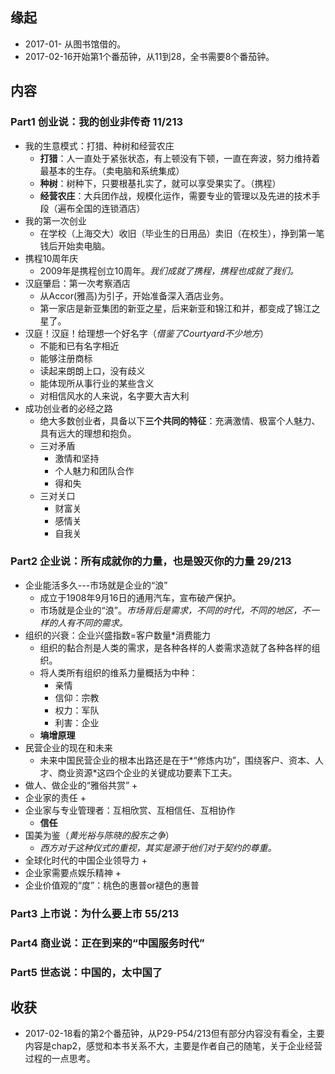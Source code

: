 ##  缘起
+ 2017-01- 从图书馆借的。
+ 2017-02-16开始第1个番茄钟，从11到28，全书需要8个番茄钟。


##  内容
###  Part1 创业说：我的创业非传奇  11/213
+ 我的生意模式：打猎、种树和经营农庄
	+ **打猎**：人一直处于紧张状态，有上顿没有下顿，一直在奔波，努力维持着最基本的生存。（卖电脑和系统集成）
	+ **种树**：树种下，只要根基扎实了，就可以享受果实了。（携程）
	+ **经营农庄**：大兵团作战，规模化运作，需要专业的管理以及先进的技术手段（遍布全国的连锁酒店）
+ 我的第一次创业
	+ 在学校（上海交大）收旧（毕业生的日用品）卖旧（在校生），挣到第一笔钱后开始卖电脑。
+ 携程10周年庆
	+ 2009年是携程创立10周年。*我们成就了携程，携程也成就了我们。*
+ 汉庭肇启：第一次考察酒店
	+ 从Accor(雅高)为引子，开始准备深入酒店业务。
	+ 第一家店是新亚集团的新亚之星，后来新亚和锦江和并，都变成了锦江之星了。
+ 汉庭！汉庭！给理想一个好名字（*借鉴了Courtyard不少地方*）
	+ 不能和已有名字相近
	+ 能够注册商标
	+ 读起来朗朗上口，没有歧义
	+ 能体现所从事行业的某些含义
	+ 对相信风水的人来说，名字要大吉大利
+ 成功创业者的必经之路
	+ 绝大多数创业者，具备以下**三个共同的特征**：充满激情、极富个人魅力、具有远大的理想和抱负。
	+ 三对矛盾
		+ 激情和坚持
		+ 个人魅力和团队合作
		+ 得和失
	+ 三对关口
		+ 财富关
		+ 感情关
		+ 自我关

###  Part2 企业说：所有成就你的力量，也是毁灭你的力量 29/213
+ 企业能活多久---市场就是企业的“浪”
	+ 成立于1908年9月16日的通用汽车，宣布破产保护。
	+ 市场就是企业的“浪”。*市场背后是需求，不同的时代，不同的地区，不一样的人有不同的需求。*
+ 组织的兴衰：企业兴盛指数=客户数量*消费能力
	+ 组织的黏合剂是人类的需求，是各种各样的人娄需求造就了各种各样的组织。
	+ 将人类所有组织的维系力量概括为中种：
		+ 亲情
		+ 信仰：宗教
		+ 权力：军队
		+ 利害：企业
	+ **墒增原理** 
+ 民营企业的现在和未来
	+ 未来中国民营企业的根本出路还是在于*“修炼内功”，围绕客户、资本、人才、商业资源*这四个企业的关键成功要素下工夫。
+ 做人、做企业的“雅俗共赏”
	+ 
+ 企业家的责任
	+ 
+ 企业家与专业管理者：互相欣赏、互相信任、互相协作
	+ **信任**
+ 国美为鉴（*黄光裕与陈晓的股东之争*）
	+ *西方对于这种仪式的重视，其实是源于他们对于契约的尊重。*
+ 全球化时代的中国企业领导力
	+ 
+ 企业家需要点娱乐精神
	+ 
+ 企业价值观的“度”：桃色的惠普or褪色的惠普


###  Part3 上市说：为什么要上市 55/213

###  Part4 商业说：正在到来的“中国服务时代”

###  Part5 世态说：中国的，太中国了






##  收获
+ 2017-02-18看的第2个番茄钟，从P29-P54/213但有部分内容没有看全，主要内容是chap2，感觉和本书关系不大，主要是作者自己的随笔，关于企业经营过程的一点思考。